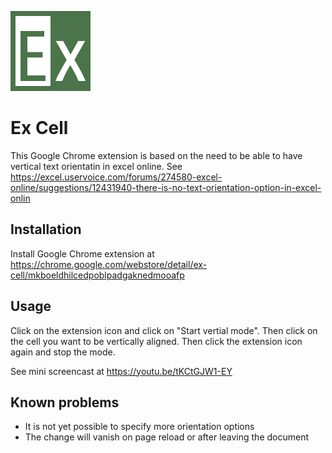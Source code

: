 ![Ex Cell logo](img/128.png) 
# Ex Cell
This Google Chrome extension is based on the need to be able to have vertical text orientatin in excel online. See https://excel.uservoice.com/forums/274580-excel-online/suggestions/12431940-there-is-no-text-orientation-option-in-excel-onlin

## Installation
Install Google Chrome extension at https://chrome.google.com/webstore/detail/ex-cell/mkboeldhilcedpoblpadgaknedmooafp

## Usage
Click on the extension icon and click on "Start vertial mode". Then click on the cell you want to be vertically aligned.
Then click the extension icon again and stop the mode.

See mini screencast at https://youtu.be/tKCtGJW1-EY

## Known problems
- It is not yet possible to specify more orientation options
- The change will vanish on page reload or after leaving the document
